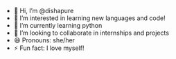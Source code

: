 - 👋 Hi, I’m @dishapure
- 👀 I’m interested in learning new languages and code!
- 🌱 I’m currently learning python
- 💞️ I’m looking to collaborate in internships and projects
- 😄 Pronouns: she/her
- ⚡ Fun fact: I love myself!

<!---
dishapure/dishapure is a ✨ special ✨ repository because its `README.md` (this file) appears on your GitHub profile.
You can click the Preview link to take a look at your changes.
--->
